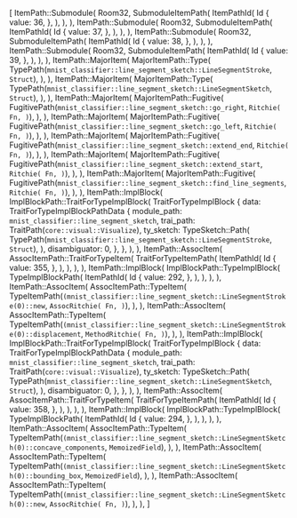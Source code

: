 [
    ItemPath::Submodule(
        Room32,
        SubmoduleItemPath(
            ItemPathId(
                Id {
                    value: 36,
                },
            ),
        ),
    ),
    ItemPath::Submodule(
        Room32,
        SubmoduleItemPath(
            ItemPathId(
                Id {
                    value: 37,
                },
            ),
        ),
    ),
    ItemPath::Submodule(
        Room32,
        SubmoduleItemPath(
            ItemPathId(
                Id {
                    value: 38,
                },
            ),
        ),
    ),
    ItemPath::Submodule(
        Room32,
        SubmoduleItemPath(
            ItemPathId(
                Id {
                    value: 39,
                },
            ),
        ),
    ),
    ItemPath::MajorItem(
        MajorItemPath::Type(
            TypePath(`mnist_classifier::line_segment_sketch::LineSegmentStroke`, `Struct`),
        ),
    ),
    ItemPath::MajorItem(
        MajorItemPath::Type(
            TypePath(`mnist_classifier::line_segment_sketch::LineSegmentSketch`, `Struct`),
        ),
    ),
    ItemPath::MajorItem(
        MajorItemPath::Fugitive(
            FugitivePath(`mnist_classifier::line_segment_sketch::go_right`, `Ritchie(
                Fn,
            )`),
        ),
    ),
    ItemPath::MajorItem(
        MajorItemPath::Fugitive(
            FugitivePath(`mnist_classifier::line_segment_sketch::go_left`, `Ritchie(
                Fn,
            )`),
        ),
    ),
    ItemPath::MajorItem(
        MajorItemPath::Fugitive(
            FugitivePath(`mnist_classifier::line_segment_sketch::extend_end`, `Ritchie(
                Fn,
            )`),
        ),
    ),
    ItemPath::MajorItem(
        MajorItemPath::Fugitive(
            FugitivePath(`mnist_classifier::line_segment_sketch::extend_start`, `Ritchie(
                Fn,
            )`),
        ),
    ),
    ItemPath::MajorItem(
        MajorItemPath::Fugitive(
            FugitivePath(`mnist_classifier::line_segment_sketch::find_line_segments`, `Ritchie(
                Fn,
            )`),
        ),
    ),
    ItemPath::ImplBlock(
        ImplBlockPath::TraitForTypeImplBlock(
            TraitForTypeImplBlock {
                data: TraitForTypeImplBlockPathData {
                    module_path: `mnist_classifier::line_segment_sketch`,
                    trai_path: TraitPath(`core::visual::Visualize`),
                    ty_sketch: TypeSketch::Path(
                        TypePath(`mnist_classifier::line_segment_sketch::LineSegmentStroke`, `Struct`),
                    ),
                    disambiguator: 0,
                },
            },
        ),
    ),
    ItemPath::AssocItem(
        AssocItemPath::TraitForTypeItem(
            TraitForTypeItemPath(
                ItemPathId(
                    Id {
                        value: 355,
                    },
                ),
            ),
        ),
    ),
    ItemPath::ImplBlock(
        ImplBlockPath::TypeImplBlock(
            TypeImplBlockPath(
                ItemPathId(
                    Id {
                        value: 292,
                    },
                ),
            ),
        ),
    ),
    ItemPath::AssocItem(
        AssocItemPath::TypeItem(
            TypeItemPath(`(mnist_classifier::line_segment_sketch::LineSegmentStroke(0)::new`, `AssocRitchie(
                Fn,
            )`),
        ),
    ),
    ItemPath::AssocItem(
        AssocItemPath::TypeItem(
            TypeItemPath(`(mnist_classifier::line_segment_sketch::LineSegmentStroke(0)::displacement`, `MethodRitchie(
                Fn,
            )`),
        ),
    ),
    ItemPath::ImplBlock(
        ImplBlockPath::TraitForTypeImplBlock(
            TraitForTypeImplBlock {
                data: TraitForTypeImplBlockPathData {
                    module_path: `mnist_classifier::line_segment_sketch`,
                    trai_path: TraitPath(`core::visual::Visualize`),
                    ty_sketch: TypeSketch::Path(
                        TypePath(`mnist_classifier::line_segment_sketch::LineSegmentSketch`, `Struct`),
                    ),
                    disambiguator: 0,
                },
            },
        ),
    ),
    ItemPath::AssocItem(
        AssocItemPath::TraitForTypeItem(
            TraitForTypeItemPath(
                ItemPathId(
                    Id {
                        value: 358,
                    },
                ),
            ),
        ),
    ),
    ItemPath::ImplBlock(
        ImplBlockPath::TypeImplBlock(
            TypeImplBlockPath(
                ItemPathId(
                    Id {
                        value: 294,
                    },
                ),
            ),
        ),
    ),
    ItemPath::AssocItem(
        AssocItemPath::TypeItem(
            TypeItemPath(`(mnist_classifier::line_segment_sketch::LineSegmentSketch(0)::concave_components`, `MemoizedField`),
        ),
    ),
    ItemPath::AssocItem(
        AssocItemPath::TypeItem(
            TypeItemPath(`(mnist_classifier::line_segment_sketch::LineSegmentSketch(0)::bounding_box`, `MemoizedField`),
        ),
    ),
    ItemPath::AssocItem(
        AssocItemPath::TypeItem(
            TypeItemPath(`(mnist_classifier::line_segment_sketch::LineSegmentSketch(0)::new`, `AssocRitchie(
                Fn,
            )`),
        ),
    ),
]